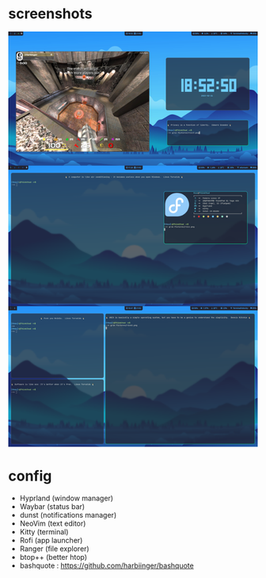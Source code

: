 # screenshots 
![image](https://raw.githubusercontent.com/Harbiinger/dotFiles/Hyprland/fullrice.png)

# config 
 - Hyprland (window manager)
 - Waybar (status bar)
 - dunst (notifications manager)
 - NeoVim (text editor)
 - Kitty (terminal)
 - Rofi (app launcher)
 - Ranger (file explorer)
 - btop++ (better htop)
 - bashquote : https://github.com/harbiinger/bashquote
